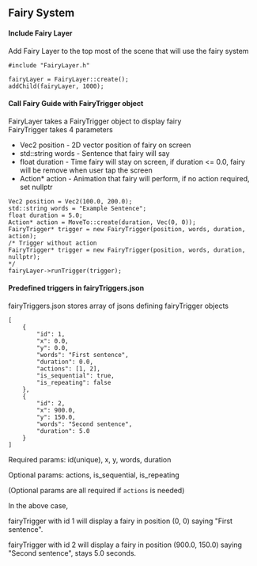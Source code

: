 ## Fairy System

#### Include Fairy Layer

Add Fairy Layer to the top most of the scene that will use the fairy system

```
#include "FairyLayer.h"

fairyLayer = FairyLayer::create();
addChild(fairyLayer, 1000);
```

#### Call Fairy Guide with FairyTrigger object

FairyLayer takes a FairyTrigger object to display fairy <br/>
FairyTrigger takes 4 parameters

* Vec2 position - 2D vector position of fairy on screen
* std::string words - Sentence that fairy will say
* float duration - Time fairy will stay on screen, if duration <= 0.0, fairy will be remove when user tap the screen
* Action* action - Animation that fairy will perform, if no action required, set nullptr

```
Vec2 position = Vec2(100.0, 200.0);
std::string words = "Example Sentence";
float duration = 5.0;
Action* action = MoveTo::create(duration, Vec(0, 0));
FairyTrigger* trigger = new FairyTrigger(position, words, duration, action);
/* Trigger without action
FairyTrigger* trigger = new FairyTrigger(position, words, duration, nullptr);
*/
fairyLayer->runTrigger(trigger);
```

#### Predefined triggers in fairyTriggers.json

fairyTriggers.json stores array of jsons defining fairyTrigger objects
```
[
    {
        "id": 1,
        "x": 0.0,
        "y": 0.0,
        "words": "First sentence",
        "duration": 0.0,
        "actions": [1, 2],
        "is_sequential": true,
        "is_repeating": false
    },
    {
        "id": 2,
        "x": 900.0,
        "y": 150.0,
        "words": "Second sentence",
        "duration": 5.0
    }
]
```

Required params: id(unique), x, y, words, duration

Optional params: actions, is_sequential, is_repeating

(Optional params are all required if `actions` is needed)

In the above case,

fairyTrigger with id 1 will display a fairy in position (0, 0) saying "First sentence".

fairyTrigger with id 2 will display a fairy in position (900.0, 150.0) saying "Second sentence", stays 5.0 seconds.
